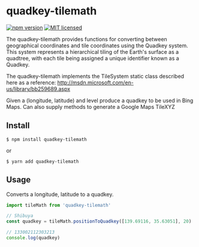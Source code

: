 # quadkey-tilemath
[![npm version](https://badge.fury.io/js/global-mercator.svg)](https://badge.fury.io/js/quadkey-tilemath)
[![MIT licensed](https://img.shields.io/badge/license-MIT-blue.svg)](https://raw.githubusercontent.com/glassonion1/quadkey-tilemath/main/LICENSE)

The quadkey-tilemath provides functions for converting between geographical coordinates and tile coordinates using the Quadkey system. This system represents a hierarchical tiling of the Earth's surface as a quadtree, with each tile being assigned a unique identifier known as a Quadkey.

The quadkey-tilemath implements the TileSystem static class described here as a reference: http://msdn.microsoft.com/en-us/library/bb259689.aspx

Given a (longitude, latitude) and level produce a quadkey to be used in Bing Maps. Can also supply methods to generate a Google Maps TileXYZ

## Install
```
$ npm install quadkey-tilemath
```
or
```
$ yarn add quadkey-tilemath
```

## Usage
Converts a longitude, latitude to a quadkey.
```ts
import tileMath from 'quadkey-tilemath'

// Shibuya
const quadkey = tileMath.positionToQuadkey([139.69116, 35.63051], 20)

// 133002112303213
console.log(quadkey)
```
